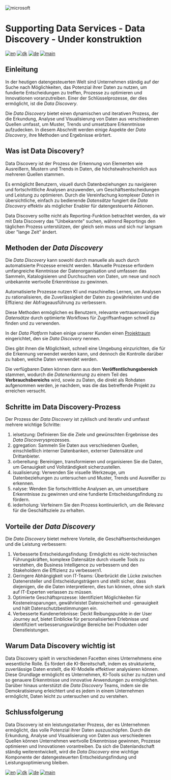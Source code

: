 ![microsoft](../images/microsoft.png)

# Supporting Data Services - Data Discovery - Under konstruktion

[![en](https://img.shields.io/badge/lang-en-red.svg)](DataDiscovery.md)
[![dk](https://img.shields.io/badge/lang-dk-green.svg)](DataDiscovery-da.md)
[![de](https://img.shields.io/badge/lang-de-yellow.svg)](DataDiscovery-de.md)
[![main](https://img.shields.io/badge/main-document-blue.svg)](../../README.md)

## Einleitung

In der heutigen datengesteuerten Welt sind Unternehmen ständig auf der Suche nach Möglichkeiten, das Potenzial ihrer Daten zu nutzen, um fundierte Entscheidungen zu treffen, Prozesse zu optimieren und Innovationen voranzutreiben. Einer der Schlüsselprozesse, der dies ermöglicht, ist die *Data Discovery*.

Die *Data Discovery* bietet einen dynamischen und iterativen Prozess, der die Erkundung, Analyse und Visualisierung von Daten aus verschiedenen Quellen umfasst, um Muster, Trends und umsetzbare Erkenntnisse aufzudecken. In diesem Abschnitt werden einige Aspekte der *Data Discovery*, ihre Methoden und Ergebnisse erörtert.

## Was ist Data Discovery?

Data Discovery ist der Prozess der Erkennung von Elementen wie Ausreißern, Mustern und Trends in Daten, die höchstwahrscheinlich aus mehreren Quellen stammen.

Es ermöglicht Benutzern, visuell durch Datenbeziehungen zu navigieren und fortschrittliche Analysen anzuwenden, um Geschäftsentscheidungen und Leistung zu optimieren. Durch die Vereinfachung komplexer *Daten* in übersichtliche, einfach zu bedienende *Datensätze* fungiert die *Data Discovery* effektiv als möglicher Enabler für datengesteuerte Aktionen.

Data Discovery sollte nicht als Reporting-Funktion betrachtet werden, da wir mit Data Discovery das "Unbekannte" suchen, während Reportings den täglichen Prozess unterstützen, der gleich sein muss und sich nur langsam über "lange Zeit" ändert.

## Methoden der *Data Discovery*

Die *Data Discovery* kann sowohl durch manuelle als auch durch automatisierte Prozesse erreicht werden. Manuelle Prozesse erfordern umfangreiche Kenntnisse der Datenorganisation und umfassen das Sammeln, 
Katalogisieren und Durchsuchen von Daten, um neue und noch unbekannte wertvolle Erkenntnisse zu gewinnen.

Automatisierte Prozesse nutzen KI und maschinelles Lernen, um Analysen zu rationalisieren, die Zuverlässigkeit der Daten zu gewährleisten und die Effizienz der Abfrageausführung zu verbessern.

Diese Methoden ermöglichen es Benutzern, relevante vertrauenswürdige *Datensätze* durch optimierte Workflows für Zugriffsanfragen schnell zu finden und zu verwenden.

In der *Data Platform* haben einige unserer Kunden einen [Projektraum](https://github.com/jcordtz/a_data_platform/blob/main/README-de.md#entwicklungsumgebung---projektraum) eingerichtet, den sie *Data Discovery* nennen.

Dies gibt ihnen die Möglichkeit, schnell eine Umgebung einzurichten, die für die Erkennung verwendet werden kann, und dennoch die Kontrolle darüber zu haben, welche Daten verwendet werden.

Die verfügbaren Daten können dann aus dem **Veröffentlichungsbereich** stammen, wodurch die *Datenerkennung* zu einem Teil des **Verbrauchsbereichs** wird, sowie zu Daten, die direkt als Rohdaten aufgenommen werden, je nachdem, was die das betreffende Projekt zu erreichen versucht.

## Schritte im Data Discovery-Prozess

Der Prozess der *Data Discovery* ist zyklisch und iterativ und umfasst mehrere wichtige Schritte:

1) ielsetzung: Definieren Sie die Ziele und gewünschten Ergebnisse des *Data Discovery*sprozesses.
2) ggregation: Sammeln Sie Daten aus verschiedenen Quellen, einschließlich interner Datenbanken, externer Datensätze und Drittanbieter.
3) orbereitung: Bereinigen, transformieren und organisieren Sie die Daten, um Genauigkeit und Vollständigkeit sicherzustellen.
4) isualisierung: Verwenden Sie visuelle Werkzeuge, um Datenbeziehungen zu untersuchen und Muster, Trends und Ausreißer zu erkennen.
5) nalyse: Wenden Sie fortschrittliche Analysen an, um umsetzbare Erkenntnisse zu gewinnen und eine fundierte Entscheidungsfindung zu fördern.
6) iederholung: Verfeinern Sie den Prozess kontinuierlich, um die Relevanz für die Geschäftsziele zu erhalten.

## Vorteile der *Data Discovery*

Die *Data Discovery* bietet mehrere Vorteile, die Geschäftsentscheidungen und die Leistung verbessern:

1) Verbesserte Entscheidungsfindung: Ermöglicht es nicht-technischen Führungskräften, komplexe Datensätze durch visuelle Tools zu verstehen, die Business Intelligence zu verbessern und den Stakeholdern die Effizienz zu verbessern1.
2) Geringere Abhängigkeit von IT-Teams: Überbrückt die Lücke zwischen Datenersteller und Entscheidungsträgern und stellt sicher, dass diejenigen, die die Daten interpretieren, dies tun können, ohne sich stark auf IT-Experten verlassen zu müssen.
3) Optimierte Geschäftsprozesse: Identifiziert Möglichkeiten für Kosteneinsparungen, gewährleistet Datensicherheit und -genauigkeit und hält Datenschutzbestimmungen ein.
4) Verbesserte Kundenerlebnisse: Deckt Reibungspunkte in der User Journey auf, bietet Einblicke für personalisiertere Erlebnisse und identifiziert verbesserungswürdige Bereiche bei Produkten oder 
Dienstleistungen.

## Warum Data Discovery wichtig ist

Data Discovery spielt in verschiedenen Facetten eines Unternehmens eine wesentliche Rolle. Es fördert die KI-Bereitschaft, indem es strukturierte, zuverlässige Daten erstellt, die KI-Modelle effektiver analysieren können. Diese Grundlage ermöglicht es Unternehmen, KI-Tools sicher zu nutzen und so genauere Erkenntnisse und innovative Anwendungen zu ermöglichen. Darüber hinaus unterstützt die *Data Discovery* Teams, indem sie die Demokratisierung erleichtert und es jedem in einem Unternehmen ermöglicht, Daten leicht zu untersuchen und zu verstehen.

## Schlussfolgerung

Data Discovery ist ein leistungsstarker Prozess, der es Unternehmen ermöglicht, das volle Potenzial ihrer Daten auszuschöpfen. Durch die Erkundung, Analyse und Visualisierung von Daten aus verschiedenen Quellen können Unternehmen wertvolle Erkenntnisse gewinnen, Prozesse optimieren und Innovationen vorantreiben. Da sich die Datenlandschaft ständig weiterentwickelt, wird die *Data Discovery* eine wichtige Komponente der datengesteuerten Entscheidungsfindung und Leistungsoptimierung bleiben.




[![en](https://img.shields.io/badge/lang-en-red.svg)](DataDiscovery.md)
[![dk](https://img.shields.io/badge/lang-dk-green.svg)](DataDiscovery-da.md)
[![de](https://img.shields.io/badge/lang-de-yellow.svg)](DataDiscovery-de.md)
[![main](https://img.shields.io/badge/main-document-blue.svg)](../../README.md)